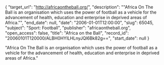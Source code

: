 {
  "target_url": "http://africaontheball.org/", 
  "description": "\"Africa On The Ball is an organisation which uses the power of football as a vehicle for the advancement of health, education and enterprise in deprived areas of Africa.\"", 
  "end_date": null, 
  "date": "2006-01-01T12:00:00", 
  "slug": 65045, 
  "subject": "Sport: Football", 
  "publisher": "africaontheball.org", 
  "open_access": false, 
  "title": "Africa on the Ball", 
  "record_id": "20060101T120000/ALBH0HYILHLnyJQl6Bk82g==", 
  "start_date": null
}

"Africa On The Ball is an organisation which uses the power of football as a vehicle for the advancement of health, education and enterprise in deprived areas of Africa."